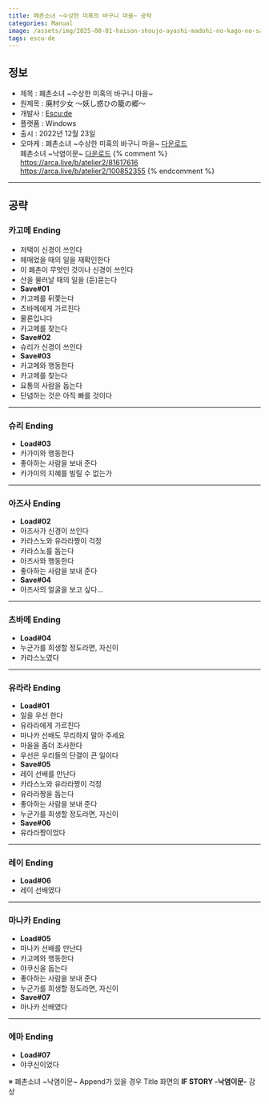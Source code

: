 ```yaml
---
title: 폐촌소녀 ~수상한 미혹의 바구니 마을~ 공략
categories: Manual
image: /assets/img/2025-08-01-haison-shoujo-ayashi-madohi-no-kago-no-sato-1.jpg
tags: escu-de
---
```


## 정보

* 제목 : 폐촌소녀 ~수상한 미혹의 바구니 마을~
* 원제목 : 廃村少女 ～妖し惑ひの籠の郷～
* 개발사 : [Escu:de](/tags/escu-de)
* 플랫폼 : Windows
* 출시 : 2022년 12월 23일
* 오마케 : 폐촌소녀 ~수상한 미혹의 바구니 마을~  [다운로드](/assets/omake/haison-shoujo-ayashi-madohi-no-kago-no-sato.zip)<br> 폐촌소녀 ~낙염이문~ [다운로드](/assets/omake/haison-shoujo-rakuen-ibun.zip)
{% comment %}
https://arca.live/b/atelier2/81617616
https://arca.live/b/atelier2/100852355
{% endcomment %}

---

## 공략

### 카고메 Ending

* 저택이 신경이 쓰인다
* 헤매었을 때의 일을 재확인한다
* 이 폐촌이 무엇인 것이나 신경이 쓰인다
* 산을 물러날 때의 일을 (듣)묻는다
* **Save#01**
* 카고메를 뒤쫓는다
* 츠바메에게 가르친다
* 물론입니다
* 카고메를 찾는다
* **Save#02**
* 슈리가 신경이 쓰인다
* **Save#03**
* 카고메와 행동한다
* 카고메를 찾는다
* 요통의 사람을 돕는다
* 단념하는 것은 아직 빠를 것이다

---

### 슈리 Ending

* **Load#03**
* 카가미와 행동한다
* 좋아하는 사람을 보내 준다
* 카가미의 지혜를 빌릴 수 없는가

---

### 아즈사 Ending

* **Load#02**
* 아즈사가 신경이 쓰인다
* 카라스노와 유라라짱이 걱정
* 카라스노를 돕는다
* 아즈사와 행동한다
* 좋아하는 사람을 보내 준다
* **Save#04**
* 아즈사의 얼굴을 보고 싶다...

---

### 츠바메 Ending

* **Load#04**
* 누군가를 희생할 정도라면, 자신이
* 카라스노였다

---

### 유라라 Ending

* **Load#01**
* 일을 우선 한다
* 유라라에게 가르친다
* 마나카 선배도 무리하지 말아 주세요
* 마을을 좀더 조사한다
* 우선은 우리들의 단결이 큰 일이다
* **Save#05**
* 레이 선배를 만난다
* 카라스노와 유라라짱이 걱정
* 유라라짱을 돕는다
* 좋아하는 사람을 보내 준다
* 누군가를 희생할 정도라면, 자신이
* **Save#06**
* 유라라짱이었다

---

### 레이 Ending

* **Load#06**
* 레이 선배였다

---

### 마나카 Ending

* **Load#05**
* 마나카 선배를 만난다
* 카고메와 행동한다
* 야쿠신을 돕는다
* 좋아하는 사람을 보내 준다
* 누군가를 희생할 정도라면, 자신이
* **Save#07**
* 마나카 선배였다

---

### 에마 Ending

* **Load#07**
* 야쿠신이었다

※ 폐촌소녀 ~낙염이문~ Append가 있을 경우 Title 화면의 **IF STORY -낙염이문-** 감상  